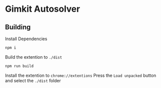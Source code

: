 # Gimkit Autosolver

## Building

Install Dependencies

```sh
npm i
```

Build the extention to `./dist`

```sh
npm run build
```

Install the extention to `chrome://extentions`
Press the `Load unpacked` button and select the `./dist` folder
